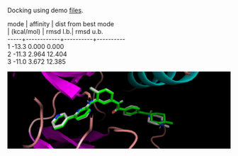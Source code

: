 
Docking using demo [files](https://github.com/dualword/AutoDock-Vina/tree/29b388fc89e6230a5f73602764bcf9c9824f6937/example/basic_docking/solution).

mode |   affinity | dist from best mode  
     | (kcal/mol) | rmsd l.b.| rmsd u.b.  
-----+------------+----------+----------  
   1        -13.3      0.000      0.000  
   2        -11.3      2.964     12.404  
   3        -11.0      3.672     12.385  

![Screenshot](image.png)
